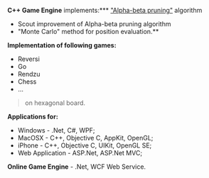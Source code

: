 **C++ Game Engine** implements:*** ["Alpha-beta pruning"](http://en.wikipedia.org/wiki/Alpha-beta_pruning) algorithm
  * Scout improvement of Alpha-beta pruning algorithm
  * "Monte Carlo" method for position evaluation.**

**Implementation of following games:**
  * Reversi
  * Go
  * Rendzu
  * Chess
  * ...
> on hexagonal board.

**Applications for:**
  * Windows - .Net, C#, WPF;
  * MacOSX - C++, Objective C, AppKit, OpenGL;
  * iPhone - C++, Objective C, UIKit, OpenGL SE;
  * Web Application - ASP.Net, ASP.Net MVC;

**Online Game Engine** - .Net, WCF Web Service.